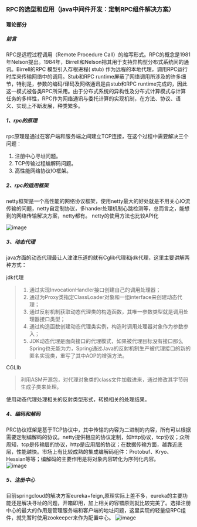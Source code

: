 ### RPC的选型和应用（java中间件开发：定制RPC组件解决方案）
#### 理论部分
##### 前言
RPC是远程过程调用（Remote Procedure Call）的缩写形式。RPC的概念是1981年Nelson提出。1984年，Birrell和Nelson把其用于支持异构型分布式系统间的通讯。Birrell的RPC 模型引入存根进程( stub) 作为远程的本地代理，调用RPC运行时库来传输网络中的调用。Stub和RPC runtime屏蔽了网络调用所涉及的许多细节，特别是，参数的编码/译码及网络通讯是由stub和RPC runtime完成的，因此这一模式被各类RPC所采用。由于分布式系统的异构性及分布式计算模式与计算任务的多样性，RPC作为网络通讯与委托计算的实现机制，在方法、协议、语义、实现上不断发展，种类繁多。
##### 1、rpc的原理
rpc原理是通过在客户端和服务端之间建立TCP连接，在这个过程中需要解决三个问题：
1. 注册中心寻址问题。
2. TCP传输过程编解码问题。
3. 高性能网络协议IO框架。
##### 2、rpc的适用框架
netty框架是一个高性能的网络协议框架，使用netty最大的好处就是不用关心IO流传输的问题，netty自定制协议，多hander处理机制心跳检测等，总而言之，能想到的网络传输解决方案，netty都有。 netty的使用方法也比较API化

![image](https://pic1.zhimg.com/80/7decee9dca245621988ebb0fea7d2be3_720w.jpg?source=1940ef5c)
##### 3、动态代理
java方面的动态代理最让人津津乐道的就有Cglib代理和jdk代理，这里主要讲解两种方式：

jdk代理
> 1. 通过实现InvocationHandler接口创建自己的调用处理器；
> 2. 通过为Proxy类指定ClassLoader对象和一组interface来创建动态代理；
> 3. 通过反射机制获取动态代理类的构造函数，其唯一参数类型就是调用处理器接口类型；
> 4. 通过构造函数创建动态代理类实例，构造时调用处理器对象作为参数参入；
> 1. JDK动态代理是面向接口的代理模式，如果被代理目标没有接口那么Spring也无能为力，Spring通过Java的反射机制生产被代理接口的新的匿名实现类，重写了其中AOP的增强方法。

CGLIb
> 利用ASM开源包，对代理对象类的class文件加载进来，通过修改其字节码生成子类来处理。

使用动态代理处理相关的反射类型形式，转换相关的处理结果。

##### 4、编码和解码
PRC协议框架是基于TCP协议中，其中传输的内容为二进制的内容，所有可以根据需要定制编解码的协议。netty提供相应的协议定制，如http协议，tcp协议；众所周知，tcp是传输层的协议，http是应用层的协议；在数据传输方面，越靠近底层，性能越快。市场上有比较成熟的集成编解码组件：Protobuf、Kryo、Hessian等等；编解码的主要作用是将对象内容转化为序列化内容。  
![image](https://pica.zhimg.com/80/45366c44f775abfd0ac3b43bccc1abc3_720w.jpg?source=1940ef5c)
##### 5、注册中心
目前springcloud的解决方案eureka+feign,原理实际上差不多，eureka的主要功能还是解决寻址的问题，开箱即用，加上相关的容错原则就比较完美了。选择注册中心的最大的作用是管理服务端和客户端的地址问题，这里实现的轻量级RPC组件，就先暂时使用zookeeper来作为配置中心。
![image](https://dubbo.apache.org/imgs/architecture.png)





